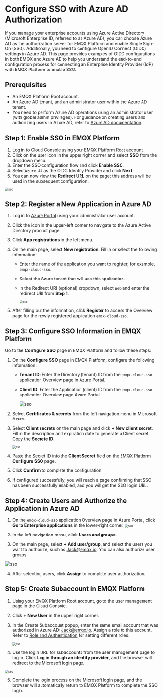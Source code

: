 # Configure SSO with Azure AD Authorization

If you manage your enterprise accounts using Azure Active Directory (Microsoft Enterprise ID, referred to as Azure AD), you can choose Azure AD as the authorization server for EMQX Platform and enable Single Sign-On (SSO). Additionally, you need to configure OpenID Connect (OIDC) settings in Azure AD. This page provides examples of OIDC configurations in both EMQX and Azure AD to help you understand the end-to-end configuration process for connecting an Enterprise Identity Provider (IdP) with EMQX Platform to enable SSO.

## Prerequisites

- An EMQX Platform Root account.
- An Azure AD tenant, and an administrator user within the Azure AD tenant.
- You need to perform Azure AD operations using an administrator user (with global admin privileges). For guidance on creating users and authorizing users in Azure AD, refer to [Azure AD documentation](https://learn.microsoft.com/zh-cn/azure/active-directory/fundamentals/).

## Step 1: Enable SSO in EMQX Platform

1. Log in to Cloud Console using your EMQX Platform Root account.
2. Click on the user icon in the upper right corner and select **SSO** from the dropdown menu.
3. Enter the SSO configuration flow and click **Enable SSO**.
4. Select`Azure AD` as the OIDC Identity Provider and click **Next**.
5. You can now view the **Redirect URL** on the page; this address will be used in the subsequent configuration.

<img src="./_assets/sso1.png" alt="sso" style="zoom:67%;" />

## Step 2: Register a New Application in Azure AD

1. Log in to [Azure Portal](https://portal.azure.com/#home) using your administrator user account.

2. Click the icon in the upper-left corner to navigate to the Azure Active Directory product page.

3. Click **App registrations** in the left menu.

4. On the main page, select **New registration**. Fill in or select the following information:

   - Enter the name of the application you want to register, for example, `emqx-cloud-sso`.

   - Select the Azure tenant that will use this application.

   - In the Redirect URI (optional) dropdown, select `Web` and enter the redirect URI from **Step 1**.

     <img src="./_assets/azure_1.png" alt="sso" style="zoom:67%;" />

5. After filling out the information, click **Register** to access the Overview page for the newly registered application `emqx-cloud-sso`.

## Step 3: Configure SSO Information in EMQX Platform

Go to the **Configure SSO** page in EMQX Platform and follow these steps:

1. On the **Configure SSO** page in EMQX Platform, configure the following information:

   - **Tenant ID**: Enter the Directory (tenant) ID from the `emqx-cloud-sso` application Overview page in Azure Portal.

   - **Client ID**: Enter the Application (client) ID from the `emqx-cloud-sso` application Overview page Azure Portal.

     ![sso](./_assets/azure_2.png)



2. Select **Certificates & secrets** from the left navigation menu in Microsoft Azure. 

3. Select **Client secrets** on the main page and click **+ New client secret**. Fill in the description and expiration date to generate a Client secret. Copy the **Secrete ID**.

     <img src="./_assets/azure_3.png" alt="sso" style="zoom:67%;" />

4. Paste the Secret ID into the **Client Secret** field on the EMQX Platform **Configure SSO** page.

5. Click **Confirm** to complete the configuration.

6. If configured successfully, you will reach a page confirming that SSO has been successfully enabled, and you will get the SSO login URL.

## Step 4: Create Users and Authorize the Application in Azure AD

1. On the `emqx-cloud-sso` application Overview page in Azure Portal, click **Go to Enterprise applications** in the lower-right corner.
    <img src="./_assets/azure_4.png" alt="sso" style="zoom:67%;" />

2. In the left navigation menu, click **Users and groups**.

3. On the main page, select **+ Add user/group**, and select the users you want to authorize, such as [Jack@emqx.io](mailto:Jack@emqx.io). You can also authorize user groups.

  <img src="./_assets/azure_5.png" alt="sso"  />

4. After selecting users, click **Assign** to complete user authorization.

## Step 5: Create Subaccount in EMQX Platform

1. Using your EMQX Platform Root account, go to the user management page in the Cloud Console.

2. Click **+ New User** in the upper right corner.

3. In the Create Subaccount popup, enter the same email account that was authorized in Azure AD: [Jack@emqx.io](mailto:Jack@emqx.io). Assign a role to this account. Refer to [Role and Authentication](./role.md) for setting different roles.

    <img src="./_assets/sso3.png" alt="sso" style="zoom:67%;" />

4. Use the login URL for subaccounts from the user management page to log in. Click **Log in through an identity provider**, and the browser will redirect to the Microsoft login page.
  <img src="./_assets/sso4.png" alt="sso" style="zoom:67%;" />

5. Complete the login process on the Microsoft login page, and the browser will automatically return to EMQX Platform to complete the SSO login.

